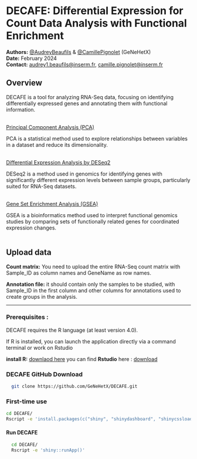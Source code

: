 # DECAFE: Differential Expression for Count Data Analysis with Functional Enrichment

**Authors:** [@AudreyBeaufils](https://github.com/AudreyBeaufils) & [@CamillePignolet](https://github.com/CamillePignolet) (GeNeHetX)  
**Date:** February 2024  
**Contact:** [audrey1.beaufils@inserm.fr](mailto:audrey1.beaufils@inserm.fr), [camille.pignolet@inserm.fr](mailto:camille.pignolet@inserm.fr)  

## Overview
DECAFE is a tool for analyzing RNA-Seq data, focusing on identifying differentially expressed genes and annotating them with functional information.<br><br>

  <ins>Principal Component Analysis (PCA)<ins><br>
  
  PCA is a statistical method used to explore relationships between variables in a dataset and reduce its dimensionality.<br><br>

  <ins>Differential Expression Analysis by DESeq2<ins><br>
  
  DESeq2 is a method used in genomics for identifying genes with significantly different expression levels between sample groups, particularly suited for RNA-Seq datasets.<br><br>

  <ins>Gene Set Enrichment Analysis (GSEA)<ins><br>
  
  GSEA is a bioinformatics method used to interpret functional genomics studies by comparing sets of functionally related genes for coordinated expression changes.<br><br>


## Upload data
**Count matrix:** You need to upload the entire RNA-Seq count matrix with Sample_ID as column names and GeneName as row names.<br>

**Annotation file:** it should contain only the samples to be studied, with Sample_ID in the first column and other columns for annotations used to create groups in the analysis.<br>

___________________________________
### Prerequisites : 
DECAFE requires the R language (at least version 4.0).<br>

If R is installed, you can launch the application directly via a command terminal or work on Rstudio

**install R:** [downlaod here](https://cran.r-project.org/)
you can find **Rstudio** here : [download](https://posit.co/download/rstudio-desktop/)

### DECAFE GitHub Download 
```bash
  git clone https://github.com/GeNeHetX/DECAFE.git

```
### First-time use
```bash
cd DECAFE/
Rscript -e 'install.packages(c("shiny", "shinydashboard", "shinycssloaders", "plotly", "DT")); shiny::runApp()'
```

#### Run DECAFE 
```bash
  cd DECAFE/
  Rscript -e 'shiny::runApp()'
```
